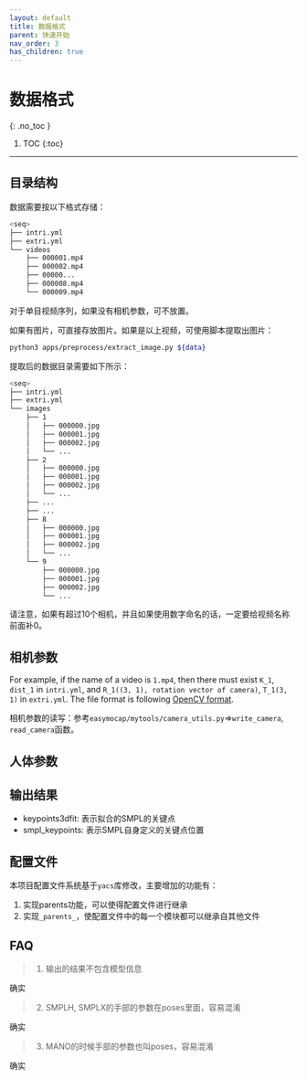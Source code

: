 ```yaml
---
layout: default
title: 数据格式
parent: 快速开始
nav_order: 3
has_children: true
---
```


# 数据格式
{: .no_toc }

1. TOC
{:toc}
---

## 目录结构
数据需要按以下格式存储：
```bash
<seq>
├── intri.yml
├── extri.yml
└── videos
    ├── 000001.mp4
    ├── 000002.mp4
    ├── 00000...
    ├── 000008.mp4
    └── 000009.mp4
```
对于单目视频序列，如果没有相机参数，可不放置。

如果有图片，可直接存放图片。如果是以上视频，可使用脚本提取出图片：

```bash
python3 apps/preprocess/extract_image.py ${data}
```

提取后的数据目录需要如下所示：

```bash
<seq>
├── intri.yml
├── extri.yml
└── images
    ├── 1
    │   ├── 000000.jpg
    │   ├── 000001.jpg
    │   ├── 000002.jpg
    │   └── ...
    ├── 2
    │   ├── 000000.jpg
    │   ├── 000001.jpg
    │   ├── 000002.jpg
    │   └── ...
    ├── ...
    ├── ...
    ├── 8
    │   ├── 000000.jpg
    │   ├── 000001.jpg
    │   ├── 000002.jpg
    │   └── ...
    └── 9
        ├── 000000.jpg
        ├── 000001.jpg
        ├── 000002.jpg
        └── ...
```

请注意，如果有超过10个相机，并且如果使用数字命名的话，一定要给视频名称前面补0。

## 相机参数

For example, if the name of a video is `1.mp4`, then there must exist `K_1`, `dist_1` in `intri.yml`, and `R_1((3, 1), rotation vector of camera)`, `T_1(3, 1)` in `extri.yml`. The file format is following [OpenCV format](https://docs.opencv.org/master/dd/d74/tutorial_file_input_output_with_xml_yml.html).

相机参数的读写：参考`easymocap/mytools/camera_utils.py`=>`write_camera`, `read_camera`函数。

## 人体参数
## 输出结果

- keypoints3dfit: 表示拟合的SMPL的关键点
- smpl_keypoints: 表示SMPL自身定义的关键点位置


## 配置文件

本项目配置文件系统基于`yacs`库修改，主要增加的功能有：
1. 实现parents功能，可以使得配置文件进行继承
2. 实现`_parents_`，使配置文件中的每一个模块都可以继承自其他文件

## FAQ

> 1. 输出的结果不包含模型信息

确实

> 2. SMPLH, SMPLX的手部的参数在poses里面，容易混淆

确实

> 3. MANO的时候手部的参数也叫poses，容易混淆

确实
